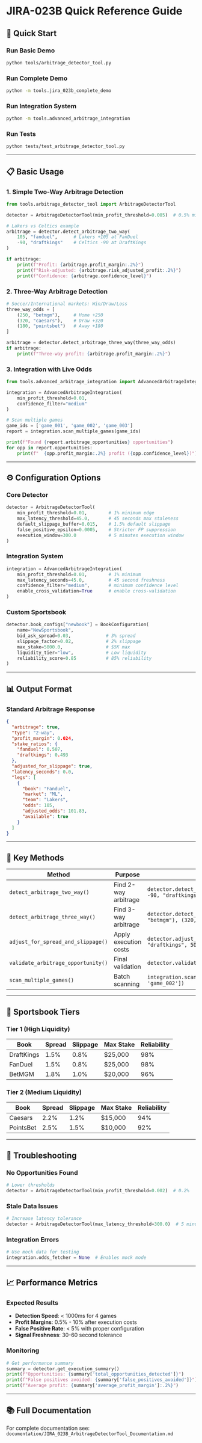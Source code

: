 # JIRA-023B Quick Reference Guide

## 🚀 **Quick Start**

### Run Basic Demo
```bash
python tools/arbitrage_detector_tool.py
```

### Run Complete Demo
```bash
python -m tools.jira_023b_complete_demo
```

### Run Integration System
```bash
python -m tools.advanced_arbitrage_integration
```

### Run Tests
```bash
python tests/test_arbitrage_detector_tool.py
```

---

## 📋 **Basic Usage**

### 1. Simple Two-Way Arbitrage Detection
```python
from tools.arbitrage_detector_tool import ArbitrageDetectorTool

detector = ArbitrageDetectorTool(min_profit_threshold=0.005)  # 0.5% minimum

# Lakers vs Celtics example
arbitrage = detector.detect_arbitrage_two_way(
    105, "fanduel",      # Lakers +105 at FanDuel
    -90, "draftkings"    # Celtics -90 at DraftKings
)

if arbitrage:
    print(f"Profit: {arbitrage.profit_margin:.2%}")
    print(f"Risk-adjusted: {arbitrage.risk_adjusted_profit:.2%}")
    print(f"Confidence: {arbitrage.confidence_level}")
```

### 2. Three-Way Arbitrage Detection
```python
# Soccer/International markets: Win/Draw/Loss
three_way_odds = [
    (250, "betmgm"),     # Home +250
    (320, "caesars"),    # Draw +320
    (180, "pointsbet")   # Away +180
]

arbitrage = detector.detect_arbitrage_three_way(three_way_odds)
if arbitrage:
    print(f"Three-way profit: {arbitrage.profit_margin:.2%}")
```

### 3. Integration with Live Odds
```python
from tools.advanced_arbitrage_integration import AdvancedArbitrageIntegration

integration = AdvancedArbitrageIntegration(
    min_profit_threshold=0.01,
    confidence_filter="medium"
)

# Scan multiple games
game_ids = ['game_001', 'game_002', 'game_003']
report = integration.scan_multiple_games(game_ids)

print(f"Found {report.arbitrage_opportunities} opportunities")
for opp in report.opportunities:
    print(f"  {opp.profit_margin:.2%} profit ({opp.confidence_level})")
```

---

## ⚙️ **Configuration Options**

### Core Detector
```python
detector = ArbitrageDetectorTool(
    min_profit_threshold=0.01,        # 1% minimum edge
    max_latency_threshold=45.0,       # 45 seconds max staleness
    default_slippage_buffer=0.015,    # 1.5% default slippage
    false_positive_epsilon=0.0005,    # Stricter FP suppression
    execution_window=300.0            # 5 minutes execution window
)
```

### Integration System
```python
integration = AdvancedArbitrageIntegration(
    min_profit_threshold=0.01,        # 1% minimum
    max_latency_seconds=45.0,         # 45 second freshness
    confidence_filter="medium",       # minimum confidence level
    enable_cross_validation=True      # enable cross-validation
)
```

### Custom Sportsbook
```python
detector.book_configs["newbook"] = BookConfiguration(
    name="NewSportsbook",
    bid_ask_spread=0.03,             # 3% spread
    slippage_factor=0.02,            # 2% slippage
    max_stake=5000.0,                # $5K max
    liquidity_tier="low",            # Low liquidity
    reliability_score=0.85           # 85% reliability
)
```

---

## 📊 **Output Format**

### Standard Arbitrage Response
```json
{
  "arbitrage": true,
  "type": "2-way",
  "profit_margin": 0.024,
  "stake_ratios": {
    "fanduel": 0.507,
    "draftkings": 0.493
  },
  "adjusted_for_slippage": true,
  "latency_seconds": 0.0,
  "legs": [
    {
      "book": "Fanduel",
      "market": "ML",
      "team": "Lakers",
      "odds": 105,
      "adjusted_odds": 101.83,
      "available": true
    }
  ]
}
```

---

## 🔧 **Key Methods**

| Method | Purpose | Example |
|--------|---------|---------|
| `detect_arbitrage_two_way()` | Find 2-way arbitrage | `detector.detect_arbitrage_two_way(105, "fanduel", -90, "draftkings")` |
| `detect_arbitrage_three_way()` | Find 3-way arbitrage | `detector.detect_arbitrage_three_way([(250, "betmgm"), (320, "caesars"), (180, "pointsbet")])` |
| `adjust_for_spread_and_slippage()` | Apply execution costs | `detector.adjust_for_spread_and_slippage(100, "draftkings", 5000)` |
| `validate_arbitrage_opportunity()` | Final validation | `detector.validate_arbitrage_opportunity(opportunity)` |
| `scan_multiple_games()` | Batch scanning | `integration.scan_multiple_games(['game_001', 'game_002'])` |

---

## 🎯 **Sportsbook Tiers**

### Tier 1 (High Liquidity)
| Book | Spread | Slippage | Max Stake | Reliability |
|------|--------|----------|-----------|-------------|
| DraftKings | 1.5% | 0.8% | $25,000 | 98% |
| FanDuel | 1.5% | 0.8% | $25,000 | 98% |
| BetMGM | 1.8% | 1.0% | $20,000 | 96% |

### Tier 2 (Medium Liquidity)
| Book | Spread | Slippage | Max Stake | Reliability |
|------|--------|----------|-----------|-------------|
| Caesars | 2.2% | 1.2% | $15,000 | 94% |
| PointsBet | 2.5% | 1.5% | $10,000 | 92% |

---

## 🚨 **Troubleshooting**

### No Opportunities Found
```python
# Lower thresholds
detector = ArbitrageDetectorTool(min_profit_threshold=0.002)  # 0.2%
```

### Stale Data Issues
```python
# Increase latency tolerance
detector = ArbitrageDetectorTool(max_latency_threshold=300.0)  # 5 minutes
```

### Integration Errors
```python
# Use mock data for testing
integration.odds_fetcher = None  # Enables mock mode
```

---

## 📈 **Performance Metrics**

### Expected Results
- **Detection Speed**: < 1000ms for 4 games
- **Profit Margins**: 0.5% - 10% after execution costs
- **False Positive Rate**: < 5% with proper configuration
- **Signal Freshness**: 30-60 second tolerance

### Monitoring
```python
# Get performance summary
summary = detector.get_execution_summary()
print(f"Opportunities: {summary['total_opportunities_detected']}")
print(f"False positives avoided: {summary['false_positives_avoided']}")
print(f"Average profit: {summary['average_profit_margin']:.2%}")
```

---

## 📚 **Full Documentation**
For complete documentation see: `documentation/JIRA_023B_ArbitrageDetectorTool_Documentation.md`


